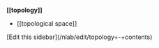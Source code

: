 

**[[topology]]**

* [[topological space]]

<div markdown="1">[Edit this sidebar](/nlab/edit/topology+-+contents)</div>



